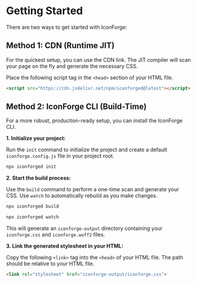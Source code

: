 # Getting Started

There are two ways to get started with IconForge:

## Method 1: CDN (Runtime JIT)

For the quickest setup, you can use the CDN link. The JIT compiler will scan your page on the fly and generate the necessary CSS.

Place the following script tag in the `<head>` section of your HTML file.

```html
<script src="https://cdn.jsdelivr.net/npm/iconforged@latest"></script>
```

## Method 2: IconForge CLI (Build-Time)

For a more robust, production-ready setup, you can install the IconForge CLI.

**1. Initialize your project:**

Run the `init` command to initialize the project and create a default `iconforge.config.js` file in your project root.
```bash
npx iconforged init
```

**2. Start the build process:**

Use the `build` command to perform a one-time scan and generate your CSS. Use `watch` to automatically rebuild as you make changes.
```bash
npx iconforged build
```
```bash
npx iconforged watch
```
This will generate an `iconforge-output` directory containing your `iconforge.css` and `iconforge.woff2` files.

**3. Link the generated stylesheet in your HTML:**

Copy the following `<link>` tag into the `<head>` of your HTML file. The path should be relative to your HTML file.

```html
<link rel="stylesheet" href="iconforge-output/iconforge.css">
```